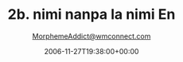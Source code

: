 ---
title: '2b. nimi nanpa la nimi En'
posts: 3
hash: 't583'
author: 'MorphemeAddict@wmconnect.com'
date: 2006-11-27T19:38:00+00:00
sources:
  - http://forums.tokipona.org/viewtopic.php%3Ft=583.html
---